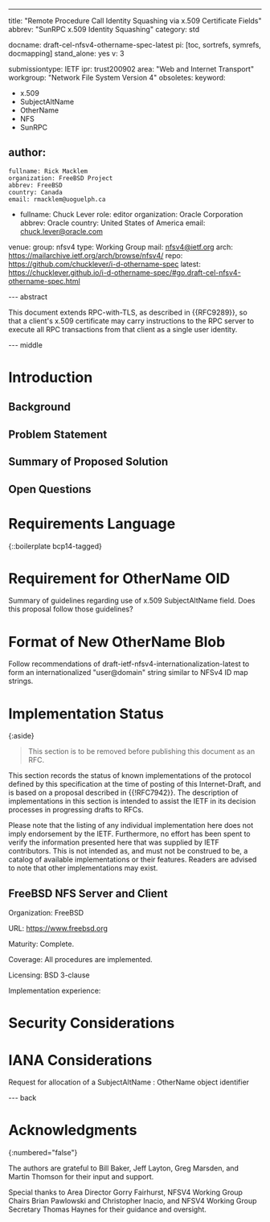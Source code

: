 ---
title: "Remote Procedure Call Identity Squashing via x.509 Certificate Fields"
abbrev: "SunRPC x.509 Identity Squashing"
category: std

docname: draft-cel-nfsv4-othername-spec-latest
pi: [toc, sortrefs, symrefs, docmapping]
stand_alone: yes
v: 3

submissiontype: IETF
ipr: trust200902
area: "Web and Internet Transport"
workgroup: "Network File System Version 4"
obsoletes:
keyword:
 - x.509
 - SubjectAltName
 - OtherName
 - NFS
 - SunRPC

author:
 -
    fullname: Rick Macklem
    organization: FreeBSD Project
    abbrev: FreeBSD
    country: Canada
    email: rmacklem@uoguelph.ca
 -
    fullname: Chuck Lever
    role: editor
    organization: Oracle Corporation
    abbrev: Oracle
    country: United States of America
    email: chuck.lever@oracle.com

venue:
  group: nfsv4
  type: Working Group
  mail: nfsv4@ietf.org
  arch: https://mailarchive.ietf.org/arch/browse/nfsv4/
  repo: https://github.com/chucklever/i-d-othername-spec
  latest: https://chucklever.github.io/i-d-othername-spec/#go.draft-cel-nfsv4-othername-spec.html

--- abstract

This document extends RPC-with-TLS, as described in {{RFC9289}}, so
that a client's x.509 certificate may carry instructions to the RPC
server to execute all RPC transactions from that client as a single
user identity.

--- middle

# Introduction

## Background

## Problem Statement

## Summary of Proposed Solution

## Open Questions

# Requirements Language

{::boilerplate bcp14-tagged}

# Requirement for OtherName OID

Summary of guidelines regarding use of x.509 SubjectAltName field.
Does this proposal follow those guidelines?

# Format of New OtherName Blob

Follow recommendations of draft-ietf-nfsv4-internationalization-latest
to form an internationalized "user@domain" string similar to NFSv4 ID
map strings.

# Implementation Status

{:aside}
> This section is to be removed before publishing this document as an RFC.

This section records the status of known implementations of the
protocol defined by this specification at the time of posting of this
Internet-Draft, and is based on a proposal described in
{{!RFC7942}}. The description of implementations in this section is
intended to assist the IETF in its decision processes in progressing
drafts to RFCs.

Please note that the listing of any individual implementation here
does not imply endorsement by the IETF. Furthermore, no effort has
been spent to verify the information presented here that was supplied
by IETF contributors. This is not intended as, and must not be
construed to be, a catalog of available implementations or their
features. Readers are advised to note that other implementations may
exist.

## FreeBSD NFS Server and Client

Organization: FreeBSD

URL:       <https://www.freebsd.org>

Maturity:  Complete.

Coverage:  All procedures are implemented.

Licensing: BSD 3-clause

Implementation experience:

# Security Considerations

# IANA Considerations

Request for allocation of a SubjectAltName : OtherName object identifier

--- back

# Acknowledgments
{:numbered="false"}

The authors are grateful to Bill Baker, Jeff Layton, Greg Marsden,
and Martin Thomson for their input and support.

Special thanks to
Area Director
Gorry Fairhurst,
NFSV4 Working Group Chairs
Brian Pawlowski
and
Christopher Inacio,
and
NFSV4 Working Group Secretary
Thomas Haynes
for their guidance and oversight.
